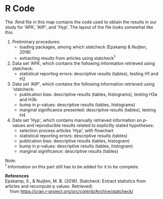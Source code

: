 # R Code

The .Rmd file in this map contains the code used to obtain the results in our study for 'APA', 'AllP', and 'Hyp'. The layout of the file looks somewhat like this:
1. Preliminary procedures:
   - loading packages, among which statcheck (Epskamp & Nuijten, 2016)
   - extracting results from articles using statcheck<sup>1</sup>
2. Data set 'APA', which contains the following information retrieved using statcheck:
   - statistical reporting errors: descriptive results (tables), testing H1 and H2
3. Data set 'AllP', which contains the following information retrieved using 'statcheck:
   - publication bias: descriptive results (tables, histograms), testing H3a and H3b
   - bump in *p*-values: descriptive results (tables, histograms)
   - marginal significance presented: descriptive results (tables), testing H4
4. Data set 'Hyp', which contains manually retrieved information on *p*-values and reproducible results related to explicitly stated hypotheses:
   - selection process articles 'Hyp', with flowchart 
   - statistical reporting errors: descriptive results (tables)
   - publication bias: descriptive results (tables, histogram)
   - bump in *p*-values: descriptive results (tables, histogram)
   - marginal significance: descriptive results (tables) 

Note:  
<sup>1</sup> Information on this part still has to be added for it to be complete.  

**References**\
Epskamp, S., & Nuijten, M. B. (2016). Statcheck: Extract statistics from articles and recompute p values. Retrieved\  
&nbsp;&nbsp;&nbsp;&nbsp;from https://cran.r-project.org/src/contrib/Archive/statcheck/
